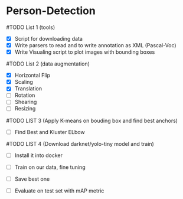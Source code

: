 # Person-Detection
#TODO List 1 (tools)
- [X] Script for downloading data
- [X] Write parsers to read and to  write annotation as XML  (Pascal-Voc)
- [X] Write Visualing script to plot  images with bounding boxes

#TODO List 2 (data augmentation)
- [X] Horizontal Flip
- [X] Scaling
- [X] Translation
- [ ] Rotation
- [ ] Shearing
- [ ] Resizing

#TODO LIST 3 (Apply K-means on bouding box and find best anchors)
- [ ] Find Best and Kluster ELbow

#TODO LIST 4 (Download darknet/yolo-tiny model and train)
- [ ] Install it into docker
- [ ] Train on our data, fine tuning
- [ ] Save best one
- [ ] Evaluate on test set with mAP metric
 

